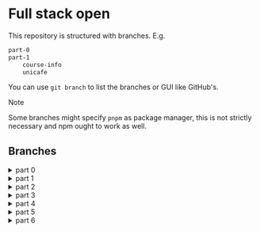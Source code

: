# Full stack open

This repository is structured with branches. E.g.

```sh
part-0
part-1
    course-info
    unicafe
```

You can use `git branch` to list the branches or GUI like GitHub's.

> [!NOTE]
> Some branches might specify `pnpm` as package manager, this is not strictly necessary and npm ought to work as well.

## Branches

<details>
<summary>part 0</summary>

Exercises 0—6:

- https://github.com/jqpe/fullstackopen/tree/part-0

</details>

<details>
<summary>part 1</summary>

Exercises 1—5:

- https://github.com/jqpe/fullstackopen/tree/part-1/course-info

Exercises 6—11:

- https://github.com/jqpe/fullstackopen/tree/part-1/unicafe

Exercises 12—14:

- https://github.com/jqpe/fullstackopen/tree/part-1/anecdotes
</details>

<details>
<summary>part 2</summary>
Exercises 1—5:

- https://github.com/jqpe/fullstackopen/tree/part-2/course-info

Exercises 6—17:

- https://github.com/jqpe/fullstackopen/tree/part-2/phonebook

Exercises 18—20:

- https://github.com/jqpe/fullstackopen/tree/part-2/countries
</details>

<details>
<summary>part 3</summary>
Exercises 1—22:

- https://github.com/jqpe/fullstackopen/tree/part-3

</details>

<details>
<summary>part 4</summary>
Exercises 1—23:

- https://github.com/jqpe/fullstackopen/tree/part-4

</details>

<details>
<summary>part 5</summary>

> The commits might look a bit funny as I had to juggle between the branches to add and remove stuff (especially in the e2e section).
> The branches satisfy exercise requirements even though they might have extraneous code not related to those exercises.


Exercises 1—16:

- https://github.com/jqpe/fullstackopen/tree/part-5/frontend

Exercises 17—23:
- https://github.com/jqpe/fullstackopen/tree/part-5/e2e

Misc: 
- https://github.com/jqpe/fullstackopen/tree/part-5/backend


</details>

<details>
<summary>part 6</summary>
Exercises 1—2:

- https://github.com/jqpe/fullstackopen/tree/part-6/unicafe

Exercises 3—19:

- https://github.com/jqpe/fullstackopen/tree/part-6/anecdotes

Exercises 20-24:

- https://github.com/jqpe/fullstackopen/tree/part-6/anecdotes-query

</details>